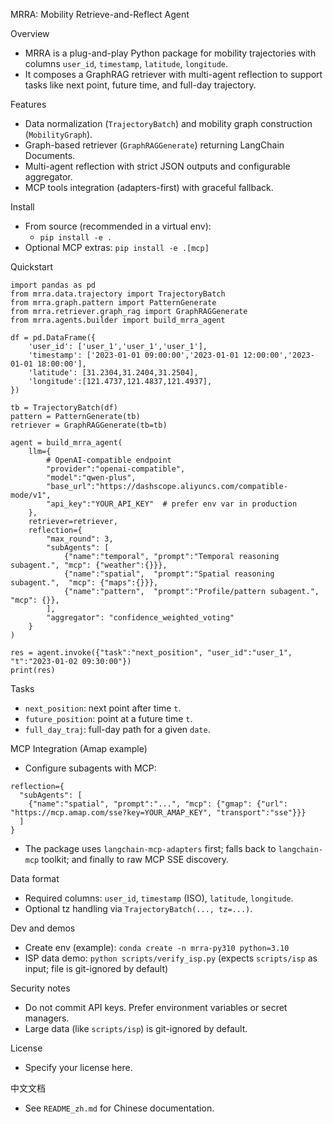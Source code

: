 MRRA: Mobility Retrieve-and-Reflect Agent

Overview
- MRRA is a plug-and-play Python package for mobility trajectories with columns `user_id`, `timestamp`, `latitude`, `longitude`.
- It composes a GraphRAG retriever with multi-agent reflection to support tasks like next point, future time, and full-day trajectory.

Features
- Data normalization (`TrajectoryBatch`) and mobility graph construction (`MobilityGraph`).
- Graph-based retriever (`GraphRAGGenerate`) returning LangChain Documents.
- Multi-agent reflection with strict JSON outputs and configurable aggregator.
- MCP tools integration (adapters-first) with graceful fallback.

Install
- From source (recommended in a virtual env):
  - `pip install -e .`
- Optional MCP extras: `pip install -e .[mcp]`

Quickstart
```
import pandas as pd
from mrra.data.trajectory import TrajectoryBatch
from mrra.graph.pattern import PatternGenerate
from mrra.retriever.graph_rag import GraphRAGGenerate
from mrra.agents.builder import build_mrra_agent

df = pd.DataFrame({
    'user_id': ['user_1','user_1','user_1'],
    'timestamp': ['2023-01-01 09:00:00','2023-01-01 12:00:00','2023-01-01 18:00:00'],
    'latitude': [31.2304,31.2404,31.2504],
    'longitude':[121.4737,121.4837,121.4937],
})

tb = TrajectoryBatch(df)
pattern = PatternGenerate(tb)
retriever = GraphRAGGenerate(tb=tb)

agent = build_mrra_agent(
    llm={
        # OpenAI-compatible endpoint
        "provider":"openai-compatible",
        "model":"qwen-plus",
        "base_url":"https://dashscope.aliyuncs.com/compatible-mode/v1",
        "api_key":"YOUR_API_KEY"  # prefer env var in production
    },
    retriever=retriever,
    reflection={
        "max_round": 3,
        "subAgents": [
            {"name":"temporal", "prompt":"Temporal reasoning subagent.", "mcp": {"weather":{}}},
            {"name":"spatial",  "prompt":"Spatial reasoning subagent.",  "mcp": {"maps":{}}},
            {"name":"pattern",  "prompt":"Profile/pattern subagent.",  "mcp": {}},
        ],
        "aggregator": "confidence_weighted_voting"
    }
)

res = agent.invoke({"task":"next_position", "user_id":"user_1", "t":"2023-01-02 09:30:00"})
print(res)
```

Tasks
- `next_position`: next point after time `t`.
- `future_position`: point at a future time `t`.
- `full_day_traj`: full-day path for a given `date`.

MCP Integration (Amap example)
- Configure subagents with MCP:
```
reflection={
  "subAgents": [
    {"name":"spatial", "prompt":"...", "mcp": {"gmap": {"url": "https://mcp.amap.com/sse?key=YOUR_AMAP_KEY", "transport":"sse"}}}
  ]
}
```
- The package uses `langchain-mcp-adapters` first; falls back to `langchain-mcp` toolkit; and finally to raw MCP SSE discovery.

Data format
- Required columns: `user_id`, `timestamp` (ISO), `latitude`, `longitude`.
- Optional tz handling via `TrajectoryBatch(..., tz=...)`.

Dev and demos
- Create env (example): `conda create -n mrra-py310 python=3.10`
- ISP data demo: `python scripts/verify_isp.py` (expects `scripts/isp` as input; file is git-ignored by default)

Security notes
- Do not commit API keys. Prefer environment variables or secret managers.
- Large data (like `scripts/isp`) is git-ignored by default.

License
- Specify your license here.

中文文档
- See `README_zh.md` for Chinese documentation.
